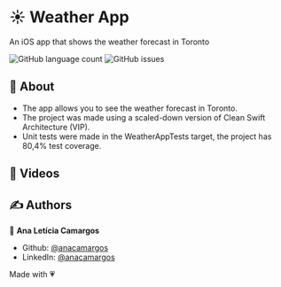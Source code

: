 <h1>☀️ Weather App</h1>
<p>An iOS app that shows the weather forecast in Toronto</p>

<p>
  <img alt="GitHub language count" src="https://img.shields.io/github/languages/count/anacamargos/tvseries?color=ff69b4&style=flat-square"> 
  <img alt="GitHub issues" src="https://img.shields.io/badge/author-Ana%20Leticia%20Camargos-green?color=ff69b4&style=flat-square">
</p>

## 📖 About

- The app allows you to see the weather forecast in Toronto.
- The project was made using a scaled-down version of Clean Swift Architecture (VIP).
- Unit tests were made in the WeatherAppTests target, the project has 80,4% test coverage.

## 🎥 Videos



## ✍️ Authors

👤 **Ana Letícia Camargos**

- Github: [@anacamargos](https://github.com/anacamargos)
- LinkedIn: [@anacamargos](https://linkedin.com/in/anacamargosvl)

Made with 💗
